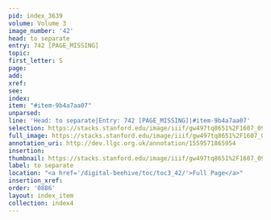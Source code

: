 ```yaml
---
pid: index_3639
volume: Volume 3
image_number: '42'
head: to separate
entry: 742 [PAGE_MISSING]
topic: 
first_letter: S
page: 
add: 
xref: 
see: 
index: 
item: "#item-9b4a7aa07"
unparsed: 
line: 'Head: to separate|Entry: 742 [PAGE_MISSING]|#item-9b4a7aa07'
selection: https://stacks.stanford.edu/image/iiif/gw497tq8651%2F1607_0985/1126,384,630,133/full/0/default.jpg
full_image: https://stacks.stanford.edu/image/iiif/gw497tq8651%2F1607_0985/full/full/0/default.jpg
annotation_uri: http://dev.llgc.org.uk/annotation/1559571865954
insertion: 
thumbnail: https://stacks.stanford.edu/image/iiif/gw497tq8651%2F1607_0985/1126,384,630,133/150,/0/default.jpg
label: to separate
location: "<a href='/digital-beehive/toc/toc3_42/'>Full Page</a>"
insertion_xref: 
order: '0886'
layout: index_item
collection: index4
---
```

